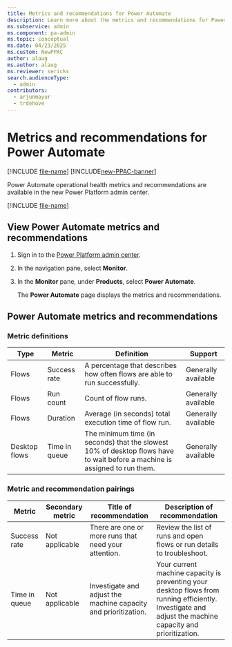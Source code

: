 ```yaml
---
title: Metrics and recommendations for Power Automate
description: Learn more about the metrics and recommendations for Power Automate.
ms.subservice: admin
ms.component: pa-admin
ms.topic: conceptual
ms.date: 04/23/2025
ms.custom: NewPPAC
author: alaug
ms.author: alaug
ms.reviewer: sericks
search.audienceType: 
  - admin
contributors:
  - arjunmayur
  - trdehove
---
```


# Metrics and recommendations for Power Automate

[!INCLUDE [file-name](~/../shared-content/shared/preview-includes/preview-banner.md)]
[!INCLUDE[new-PPAC-banner](~/includes/new-PPAC-banner.md)]

Power Automate operational health metrics and recommendations are available in the new Power Platform admin center.

[!INCLUDE [file-name](~/../shared-content/shared/preview-includes/preview-note-pp.md)]

## View Power Automate metrics and recommendations

 1. Sign in to the [Power Platform admin center](https://admin.powerplatform.microsoft.com/).
 1. In the navigation pane, select **Monitor**.
 1. In the **Monitor** pane, under **Products**, select **Power Automate**.

    The **Power Automate** page displays the metrics and recommendations.

## Power Automate metrics and recommendations

### Metric definitions
| Type | Metric | Definition | Support |
|---|---|---|---|
| Flows| Success rate| A percentage that describes how often flows are able to run successfully. | Generally available |
| Flows| Run count| Count of flow runs. | Generally available |
| Flows| Duration| Average (in seconds) total execution time of flow run. | Generally available |
| Desktop flows| Time in queue| The minimum time (in seconds) that the slowest 10% of desktop flows have to wait before a machine is assigned to run them. | Generally available |


### Metric and recommendation pairings
| Metric | Secondary metric | Title of recommendation | Description of recommendation|
|---|---|---|---|
| Success rate | Not applicable  |There are one or more runs that need your attention. | Review the list of runs and open flows or run details to troubleshoot.| 
| Time in queue| Not applicable | Investigate and adjust the machine capacity and prioritization. | Your current machine capacity is preventing your desktop flows from running efficiently. Investigate and adjust the machine capacity and prioritization.  |


